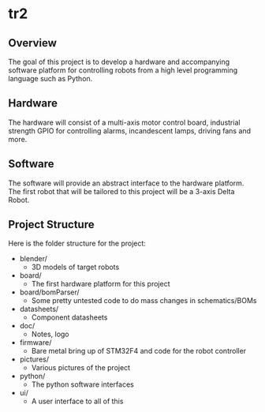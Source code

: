 # tr2

## Overview

The goal of this project is to develop a hardware and accompanying software
platform for controlling robots from a high level programming language such as
Python.

## Hardware

The hardware will consist of a multi-axis motor control board, industrial
strength GPIO for controlling alarms, incandescent lamps, driving fans and more.

## Software

The software will provide an abstract interface to the hardware platform. The
first robot that will be tailored to this project will be a 3-axis Delta Robot.

## Project Structure

Here is the folder structure for the project:

* blender/
    * 3D models of target robots
* board/
    * The first hardware platform for this project
* board/bomParser/
    * Some pretty untested code to do mass changes in schematics/BOMs
* datasheets/
    * Component datasheets
* doc/
    * Notes, logo
* firmware/
    * Bare metal bring up of STM32F4 and code for the robot controller
* pictures/
    * Various pictures of the project
* python/
    * The python software interfaces
* ui/
    * A user interface to all of this

